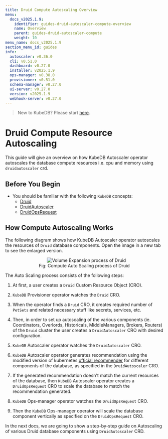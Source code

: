 ```yaml
---
title: Druid Compute Autoscaling Overview
menu:
  docs_v2025.1.9:
    identifier: guides-druid-autoscaler-compute-overview
    name: Overview
    parent: guides-druid-autoscaler-compute
    weight: 10
menu_name: docs_v2025.1.9
section_menu_id: guides
info:
  autoscaler: v0.36.0
  cli: v0.51.0
  dashboard: v0.27.0
  installer: v2025.1.9
  ops-manager: v0.38.0
  provisioner: v0.51.0
  schema-manager: v0.27.0
  ui-server: v0.27.0
  version: v2025.1.9
  webhook-server: v0.27.0
---
```


> New to KubeDB? Please start [here](/docs/v2025.1.9/README).

# Druid Compute Resource Autoscaling

This guide will give an overview on how KubeDB Autoscaler operator autoscales the database compute resources i.e. cpu and memory using `druidautoscaler` crd.

## Before You Begin

- You should be familiar with the following `KubeDB` concepts:
  - [Druid](/docs/v2025.1.9/guides/druid/concepts/druid)
  - [DruidAutoscaler](/docs/v2025.1.9/guides/druid/concepts/druidautoscaler)
  - [DruidOpsRequest](/docs/v2025.1.9/guides/druid/concepts/druidopsrequest)

## How Compute Autoscaling Works

The following diagram shows how KubeDB Autoscaler operator autoscales the resources of `Druid` database components. Open the image in a new tab to see the enlarged version.

<figure align="center">
  <img alt="Volume Expansion process of Druid" src="/docs/v2025.1.9/guides/druid/autoscaler/compute/images/compute-autoscaling.png">
<figcaption align="center">Fig: Compute Auto Scaling process of Druid</figcaption>
</figure>

The Auto Scaling process consists of the following steps:

1. At first, a user creates a `Druid` Custom Resource Object (CRO).

2. `KubeDB` Provisioner operator watches the `Druid` CRO.

3. When the operator finds a `Druid` CRO, it creates required number of `PetSets` and related necessary stuff like secrets, services, etc.

4. Then, in order to set up autoscaling of the various components (ie. Coordinators, Overlords, Historicals, MiddleManagers, Brokers, Routers) of the `Druid` cluster the user creates a `DruidAutoscaler` CRO with desired configuration.

5. `KubeDB` Autoscaler operator watches the `DruidAutoscaler` CRO.

6. `KubeDB` Autoscaler operator generates recommendation using the modified version of kubernetes [official recommender](https://github.com/kubernetes/autoscaler/tree/master/vertical-pod-autoscaler/pkg/recommender) for different components of the database, as specified in the `DruidAutoscaler` CRO.

7. If the generated recommendation doesn't match the current resources of the database, then `KubeDB` Autoscaler operator creates a `DruidOpsRequest` CRO to scale the database to match the recommendation generated.

8. `KubeDB` Ops-manager operator watches the `DruidOpsRequest` CRO.

9. Then the `KubeDB` Ops-manager operator will scale the database component vertically as specified on the `DruidOpsRequest` CRO.

In the next docs, we are going to show a step-by-step guide on Autoscaling of various Druid database components using `DruidAutoscaler` CRD.
